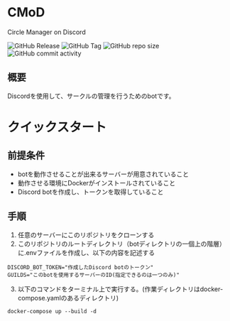 # CMoD
Circle Manager on Discord

![GitHub Release](https://img.shields.io/github/v/release/CASru-IT/CMoD)
![GitHub Tag](https://img.shields.io/github/v/tag/CASru-IT/CMoD)
![GitHub repo size](https://img.shields.io/github/repo-size/CASru-IT/CMoD)
![GitHub commit activity](https://img.shields.io/github/commit-activity/w/CASru-IT/CMoD)


## 概要
Discordを使用して、サークルの管理を行うためのbotです。

# クイックスタート

## 前提条件
- botを動作させることが出来るサーバーが用意されていること
- 動作させる環境にDockerがインストールされていること
- Discord botを作成し、トークンを取得していること

## 手順
1. 任意のサーバーにこのリポジトリをクローンする
2. このリポジトリのルートディレクトリ（botディレクトリの一個上の階層）に.envファイルを作成し、以下の内容を記述する
```
DISCORD_BOT_TOKEN="作成したDiscord botのトークン" 
GUILDS="このbotを使用するサーバーのID(指定できるのは一つのみ)" 
```
3. 以下のコマンドをターミナル上で実行する。(作業ディレクトリはdocker-compose.yamlのあるディレクトリ)
```
docker-compose up --build -d
```
